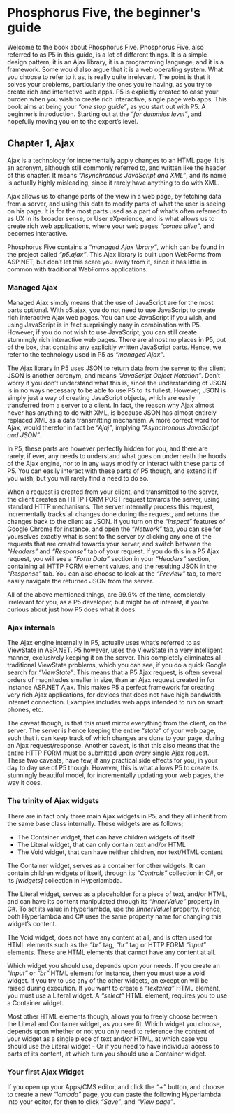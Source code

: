 # Phosphorus Five, the beginner's guide

Welcome to the book about Phosphorus Five. Phosphorus Five, also referred to as P5 in this guide, is a lot of different things. It is a simple design pattern, it is an Ajax library, it is a programming language, and it is a framework. Some would also argue that it is a web operating system. What you choose to refer to it as, is really quite irrelevant. The point is that it solves your problems, particularly the ones you’re having, as you try to create rich and interactive web apps. P5 is explicitly created to ease your burden when you wish to create rich interactive, single page web apps. This book aims at being your _“one stop guide”_, as you start out with P5. A beginner’s introduction. Starting out at the _“for dummies level”_, and hopefully moving you on to the expert’s level.

## Chapter 1, Ajax

Ajax is a technology for incrementally apply changes to an HTML page. It is an acronym, although still commonly referred to, and written like the header of this chapter. It means _“Asynchronous JavaScript and XML”_, and its name is actually highly misleading, since it rarely have anything to do with XML.

Ajax allows us to change parts of the view in a web page, by fetching data from a server, and using this data to modify parts of what the user is seeing on his page. It is for the most parts used as a part of what’s often referred to as UX in its broader sense, or User eXperience, and is what allows us to create rich web applications, where your web pages _“comes alive”_, and becomes interactive.

Phosphorus Five contains a _“managed Ajax library”_, which can be found in the project called _“p5.ajax”_. This Ajax library is built upon WebForms from ASP.NET, but don’t let this scare you away from it, since it has little in common with traditional WebForms applications.

### Managed Ajax

Managed Ajax simply means that the use of JavaScript are for the most parts optional. With p5.ajax, you do not need to use JavaScript to create rich interactive Ajax web pages. You can use JavaScript if you wish, and using JavaScript is in fact surprisingly easy in combination with P5. However, if you do not wish to use JavaScript, you can still create stunningly rich interactive web pages. There are almost no places in P5, out of the box, that contains any explicitly written JavaScript parts. Hence, we refer to the technology used in P5 as _“managed Ajax”_.

The Ajax library in P5 uses JSON to return data from the server to the client. JSON is another acronym, and means _“JavaScript Object Notation”_. Don’t worry if you don’t understand what this is, since the understanding of JSON is in no ways necessary to be able to use P5 to its fullest. However, JSON is simply just a way of creating JavaScript objects, which are easily transferred from a server to a client. In fact, the reason why Ajax almost never has anything to do with XML, is because JSON has almost entirely replaced XML as a data transmitting mechanism. A more correct word for Ajax, would therefor in fact be _“Ajaj”_, implying _“Asynchronous JavaScript and JSON”_.

In P5, these parts are however perfectly hidden for you, and there are rarely, if ever, any needs to understand what goes on underneath the hoods of the Ajax engine, nor to in any ways modify or interact with these parts of P5. You can easily interact with these parts of P5 though, and extend it if you wish, but you will rarely find a need to do so.

When a request is created from your client, and transmitted to the server, the client creates an HTTP FORM POST request towards the server, using standard HTTP mechanisms. The server internally process this request, incrementally tracks all changes done during the request, and returns the changes back to the client as JSON. If you turn on the _“Inspect”_ features of Google Chrome for instance, and open the _“Network”_ tab, you can see for yourselves exactly what is sent to the server by clicking any one of the requests that are created towards your server, and switch between the _“Headers”_ and _“Response”_ tab of your request. If you do this in a P5 Ajax request, you will see a _“Form Data”_ section in your _“Headers”_ section, containing all HTTP FORM element values, and the resulting JSON in the _“Response”_ tab. You can also choose to look at the _“Preview”_ tab, to more easily navigate the returned JSON from the server.

All of the above mentioned things, are 99.9% of the time, completely irrelevant for you, as a P5 developer, but might be of interest, if you’re curious about just how P5 does what it does.

### Ajax internals

The Ajax engine internally in P5, actually uses what’s referred to as ViewState in ASP.NET. P5 however, uses the ViewState in a very intelligent manner, exclusively keeping it on the server. This completely eliminates all traditional ViewState problems, which you can see, if you do a quick Google search for _“ViewState”_. This means that a P5 Ajax request, is often several orders of magnitudes smaller in size, than an Ajax request created in for instance ASP.NET Ajax. This makes P5 a perfect framework for creating very rich Ajax applications, for devices that does not have high bandwidth internet connection. Examples includes web apps intended to run on smart phones, etc.

The caveat though, is that this must mirror everything from the client, on the server. The server is hence keeping the entire _“state”_ of your web page, such that it can keep track of which changes are done to your page, during an Ajax request/response. Another caveat, is that this also means that the entire HTTP FORM must be submitted upon every single Ajax request. These two caveats, have few, if any practical side effects for you, in your day to day use of P5 though. However, this is what allows P5 to create its stunningly beautiful model, for incrementally updating your web pages, the way it does.

### The trinity of Ajax widgets

There are in fact only three main Ajax widgets in P5, and they all inherit from the same base class internally. These widgets are as follows;

+ The Container widget, that can have children widgets of itself
+ The Literal widget, that can only contain text and/or HTML
+ The Void widget, that can have neither children, nor text/HTML content

The Container widget, serves as a container for other widgets. It can contain children widgets of itself, through its _“Controls”_ collection in C#, or its *[widgets]* collection in Hyperlambda.

The Literal widget, serves as a placeholder for a piece of text, and/or HTML, and can have its content manipulated through its _“innerValue”_ property in C#. To set its value in Hyperlambda, use the *[innerValue]* property. Hence, both Hyperlambda and C# uses the same property name for changing this widget’s content.

The Void widget, does not have any content at all, and is often used for HTML elements such as the _“br”_ tag, _“hr”_ tag or HTTP FORM _“input”_ elements. These are HTML elements that cannot have any content at all.

Which widget you should use, depends upon your needs. If you create an _“input”_ or _“br”_ HTML element for instance, then you must use a void widget. If you try to use any of the other widgets, an exception will be raised during execution. If you want to create a _“textarea”_ HTML element, you must use a Literal widget. A _“select”_ HTML element, requires you to use a Container widget.

Most other HTML elements though, allows you to freely choose between the Literal and Container widget, as you see fit. Which widget you choose, depends upon whether or not you only need to reference the content of your widget as a single piece of text and/or HTML, at which case you should use the Literal widget - Or if you need to have individual access to parts of its content, at which turn you should use a Container widget.

### Your first Ajax Widget

If you open up your Apps/CMS editor, and click the _“+”_ button, and choose to create a new _“lambda”_ page, you can paste the following Hyperlambda into your editor, for then to click _“Save”_, and _“View page”_.
